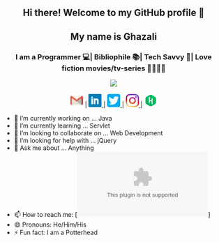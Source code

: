 <div align="center">
  <h2> Hi there! Welcome to my GitHub profile 👋</h2>
  <h2> My name is Ghazali <a href="https://gshacklebolt.github.io" target="_blank"></a> </h2>
  <h3> I am a Programmer 💻| Bibliophile 📚| Tech Savvy 📱| Love fiction movies/tv-series 🤖🧟🧙‍♂️</h3>
 

<a href="https://github.com/gshacklebolt">
  <img src="https://github-readme-stats.vercel.app/api?username=gshacklebolt&count_private=true&show_icons=true&theme=chartreuse-dark" /></a>
  
   <a href="mailto:ghazali123456@gmail.com" target="_blank"><img alt="Gmail" src="./icons/gmail.png" height="30" width="30" /></a> | 
   <a href="https://linkedin.com/in/gshacklebolt" target="_blank"><img alt="LinkedIn" src="./icons/linkedin.png" height="30" width="30" /> </a> | 
   <a href="https://twitter.com/gshacklebolt" target="_blank"><img alt="Twitter" src="./icons/twitter.png" height="30" width="30" /> </a> | 
   <a href="https://instagram.com/gshacklebolt" target="_blank"><img alt="Instagram" src="./icons/insta.png" height="30" width="30" /> </a> | 
   <a href="https://www.hackerrank.com/gshacklebolt" target="_blank"><img alt="Hackerrank" src="./icons/hackerrank.png" height="30" width="30" /> </a>
</div>

- 🔭 I’m currently working on ... Java
- 🌱 I’m currently learning ... Servlet
- 👯 I’m looking to collaborate on ... Web Development
- 🤔 I’m looking for help with ... jQuery
- 💬 Ask me about ... Anything 
- 📫 How to reach me: [![Twitter](mailto:ghazali123456@gmail.com)]
- 😄 Pronouns: He/Him/His
- ⚡ Fun fact: I am a Potterhead
